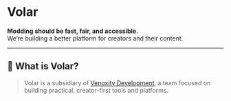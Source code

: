 # Volar

**Modding should be fast, fair, and accessible.**  
We’re building a better platform for creators and their content.

---

## 🎯 What is Volar?

> Volar is a subsidiary of [Venoxity Development](https://github.com/Venoxity-Development), a team focused on building practical, creator-first tools and platforms.
